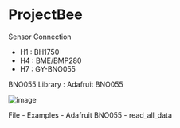 # ProjectBee

Sensor Connection
 - H1 : BH1750
 - H4 : BME/BMP280
 - H7 : GY-BNO055




BNO055
Library : Adafruit BNO055

![image](https://github.com/user-attachments/assets/5f35332d-df84-4389-8ac9-81510a590997)

File - Examples - Adafruit BNO055 - read_all_data
